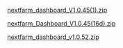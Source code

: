 
[nextfarm_dashboard_V1.0.45(1).zip](https://github.com/user-attachments/files/17060519/nextfarm_dashboard_V1.0.45.1.zip)

[nextfarm_Dashboard_V1.0.45(16d).zip](https://github.com/user-attachments/files/17269026/nextfarm_Dashboard_V1.0.45.16d.zip)






[nextfarm_dashboard_v1.0.52.zip](https://github.com/user-attachments/files/17338264/nextfarm_dashboard_v1.0.52.zip)
